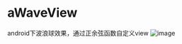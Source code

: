 # aWaveView
android下波浪球效果，通过正余弦函数自定义view
![image](https://github.com/ButBueatiful/dotvim/raw/master/screenshots/vim-screenshot.jpg)
